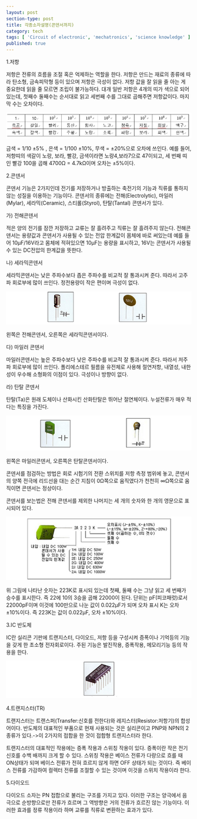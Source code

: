```yaml
---
layout: post
section-type: post
title: 각종소자설명(콘덴서까지)
category: tech
tags: [ 'Circuit of electronic', 'mechatronics', 'science knowledge' ]
published: true
---
```

1.저항

저항은 전류의 흐름을 조절 혹은 억제하는 역할을 한다.
저항은 만드는 재료의 종류에 따라 탄소형, 금속피막형 등이 있으며 저항은 극성이 없다. 저항 값을 잘 읽을 줄 아는 게 중요한데 읽을 줄 모르면 조립이 불가능하다.
대개 일반 저항은 4개의 띠가 색으로 되어 있는데, 첫째수 둘째수는 순서대로 읽고
세번째 수를 그대로 곱해주면 저항값이다. 마지막 수는 오차이다.

<img src="/img/mechatronics/저항정리.jpg" alt="">

금색 = 1/10 ±5% , 은색 = 1/100 ±10%, 무색 = ±20%으로 오차에 쓰인다.
예를 들어, 저항띠의 색갈이 노랑, 보라, 빨강, 금색이라면 노랑4,보라7으로 47이되고, 세 번째 띠인 빨강 100을 곱해 4700Ω = 4.7kΩ이며 오차는 ±5%이다.

2.콘덴서

콘덴서 기능은 2가지인데 전기를 저장하거나 방출하는 축전기의 기능과 직류를 통하지 않는 성질을 이용하는 기능이다. 콘덴서의 종류에는 전해(Electrolytic), 마일러(Mylar), 세라믹(Ceramic), 스티롤(Styrol), 탄탈(Tantal) 콘덴서가 있다.

가) 전해콘덴서

적은 양의 전기를 잠깐 저장하고 교류는 잘 흘려주고 직류는 잘 흘려주지 않는다.
전해콘덴서는 용량값과 콘덴서가 사용될 수 있는 전압 한계값이 몸체에 바로 써있는데
예를 들어 10μF/16V라고 몸체에 적혀있으면 10μF는 용량을 표시하고, 16V는 콘덴서가 사용될 수 있는 DC전압의 한계값을 뜻한다.

나) 세라믹콘덴서

세라믹콘덴서는 낮은 주파수보다 좁은 주파수를 비교적 잘 통과시켜 준다.
따라서 고주파 회로부에 많이 쓰인다. 정전용량이 작은 편이며 극성이 없다.

<img src ="/img/mechatronics/콘덴서1.jpg" alt="">

왼쪽은 전해콘덴서, 오른쪽은 세라믹콘덴서이다.

다) 마일러 콘덴서

마일러콘덴서는 높은 주파수보다 낮은 주파수를 비교적 잘 통과시켜 준다.
따라서 저주파 회로부에 많이 쓰인다. 폴리에스테르 필름을 유전체로 사용해 절연저항, 내열성, 내한성이 우수해 소형화의 이점이 있다. 극성이나 방향이 없다.

라) 탄탈 콘덴서

탄탈(Ta)은 원래 도체이나 산화시킨 산화탄탈은 뛰어난 절연체이다. 누설전류가 매우 적다는 특징을 가진다.

<img src ="/img/mechatronics/콘덴서2.jpg" alt="">

왼쪽은 마일러콘덴서, 오른쪽은 탄탈콘덴서이다.

콘덴서를 점검하는 방법은 회로 시험기의 전환 스위치를 저항 측정 범위에 놓고, 콘덴서의 양쪽 전극에 리드선을 대는 순간 지침이 0Ω쪽으로 움직였다가 천천히 ∞Ω쪽으로 움직이면 콘덴서는 정상이다.

콘덴서를 보는법은 전해 콘덴서를 제외한 나머지는 세 개의 숫자와 한 개의 영문으로 표시되어 있다.

<img src ="/img/mechatronics/콘덴서보는법.jpg" alt="">

위 그림에 나타난 숫자는 223K로 표시되 있는데 첫째, 둘째 수는 그냥 읽고 세 번째가 승수를 표시한다. 즉 22에 10의 3승을 곱해 22000이 된다. 단위는 pF(피코패럿)로서 22000pF이며 이것에 100만으로 나눈 값이 0.022μF가 되며 오차 표시 K는 오차 ±10%이다. 즉 223K는 값이 0.022μF, 오차 ±10%이다.

3.IC 반도체

IC란 실리콘 기판에 트랜지스터, 다이오드, 저항 등을 구성시켜 증폭이나 기억등의 기능을 갖게 한 초소형 전자회로이다. 주된 기능은 발진작용, 증폭작용, 메모리기능 등의 작용을 한다.

<img src = "/img/mechatronics/IC.jpg" alt = "">

4.트랜지스터(TR)

트랜지스터는 트랜스퍼(Transfer:신호를 전한다)와 레지스터(Resistor:저항기)의 합성어이다. 반도체의 대표적인 부품으로 현재 사용되는 것은 실리콘이고 PNP와 NPN의 2종류가 있다.->이 2가지의 접합을 한 것이 접합형 트랜지스터라 한다.

트랜지스터의 대표적인 작용에는 증폭 작용과 스위칭 작용이 있다. 증폭이란 작은 전기 신호를 수백 배까지 크게 할 수 있다.
스위칭 작용은 베이스 전류가 다량으로 흐를 때 ON상태가 되며 베이스 전류가 전혀 흐르지 않게 하면 OFF 상태가 되는 것이다. 즉 베이스 전류를 가감하여 컬렉터 전류를 조절할 수 있는 것이며 이것을 스위치 작용이라 한다.

5.다이오드

다이오드 소자는 PN 접합으로 불리는 구조를 가지고 있다. 이러한 구조는 양극에서 음극으로 순방향으로만 전류가 흐르며 그 역방향은 거의 전류가 흐르진 않는 기능이다.
이러한 효과를 정류 작용이라 하며 교류를 직류로 변환하는 효과가 있다.
